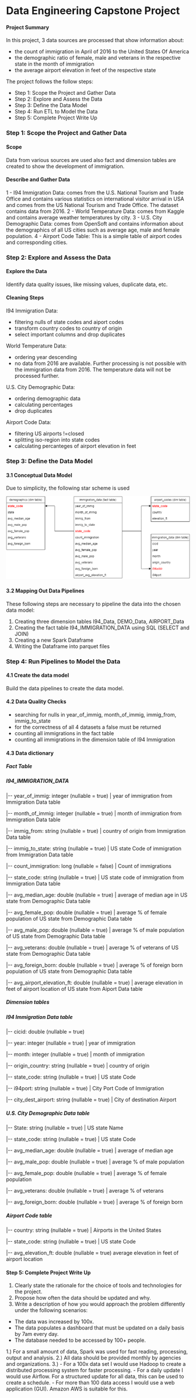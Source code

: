 # Data Engineering Capstone Project

#### Project Summary
In this project, 3 data sources are processed that show information about:
- the count of immigration in April of 2016 to the United States Of America
- the demographic ratio of female, male and veterans in the respective state in the month of immigration
- the average airport elevation in feet of the respective state

The project follows the follow steps:
* Step 1: Scope the Project and Gather Data
* Step 2: Explore and Assess the Data
* Step 3: Define the Data Model
* Step 4: Run ETL to Model the Data
* Step 5: Complete Project Write Up

### Step 1: Scope the Project and Gather Data

#### Scope 
Data from various sources are used also fact and dimension tables are created to show the development of immigration.
#### Describe and Gather Data 

1 - I94 Immigration Data: comes from the U.S. National Tourism and Trade Office and contains various statistics on international visitor arrival in USA and comes from the US National Tourism and Trade Office. The dataset contains data from 2016.
2 - World Temperature Data: comes from Kaggle and contains average weather temperatures by city.
3 - U.S. City Demographic Data: comes from OpenSoft and contains information about the demographics of all US cities such as average age, male and female population.
4 - Airport Code Table: This is a simple table of airport codes and corresponding cities.


### Step 2: Explore and Assess the Data

#### Explore the Data 
Identify data quality issues, like missing values, duplicate data, etc.

#### Cleaning Steps
I94 Immigration Data:
- filtering nulls of state codes and aiport codes
- transform country codes to country of origin
- select important columns and drop duplicates

World Temperature Data:
- ordering year descending
- no data from 2016 are available. 
  Further processing is not possible with the immigration data from 2016.
  The temperature data will not be processed further.

U.S. City Demographic Data:
- ordering demographic data
- calculating percentages 
- drop duplicates

Airport Code Data:
- filtering US airports !=closed
- splitting iso-region into state codes
- calculating percanteges of airport elevation in feet



### Step 3: Define the Data Model
#### 3.1 Conceptual Data Model
Due to simplicity, the following star scheme is used

![title](Capstone_Schema.png)




#### 3.2 Mapping Out Data Pipelines
These following steps are necessary to pipeline the data into the chosen data model:

1. Creating three dimension tables I94_Data, DEMO_Data, AIRPORT_Data
2. Creating the fact table I94_IMMIGRATION_DATA using SQL (SELECT and JOIN)
3. Creating a new Spark Dataframe
4. Writing the Dataframe into parquet files


### Step 4: Run Pipelines to Model the Data 
#### 4.1 Create the data model
Build the data pipelines to create the data model.



#### 4.2 Data Quality Checks
- searching for nulls in year_of_immig, month_of_immig, immig_from, immig_to_state
- for the correctness of all 4 datasets a false must be returned
- counting all immigrations in the fact table
- counting all immigrations in the dimension table of I94 Immigration

#### 4.3 Data dictionary

##### Fact Table

##### I94_IMMIGRATION_DATA
 
 |-- year_of_immig: integer (nullable = true) | year of immigration from Immigration Data table
 
 |-- month_of_immig: integer (nullable = true) | month of immigration from Immigration Data table
 
 |-- immig_from: string (nullable = true) | country of origin from Immigration Data table
 
 |-- immig_to_state: string (nullable = true) | US state Code of immigration from Immigration Data table
 
 |-- count_immigration: long (nullable = false) | Count of immigrations
 
 |-- state_code: string (nullable = true) | US state code of immigration from Immigration Data table
 
 |-- avg_median_age: double (nullable = true) | average of median age in US state from Demographic Data table
 
 |-- avg_female_pop: double (nullable = true) | average % of female population of US state  from Demographic Data table
 
 |-- avg_male_pop: double (nullable = true) | average % of male population of US state from Demographic Data table
 
 |-- avg_veterans: double (nullable = true) | average % of veterans of US state from Demographic Data table
 
 |-- avg_foreign_born: double (nullable = true) | average % of foreign born population of US state from Demographic Data table
 
 |-- avg_airport_elevation_ft: double (nullable = true) | average elevation in feet of airport location of US state from Aiport Data table

##### Dimension tables

##### I94 Immigration Data table

 |-- cicid: double (nullable = true)
 
 |-- year: integer (nullable = true) | year of immigration
 
 |-- month: integer (nullable = true) | month of immigration
 
 |-- origin_country: string (nullable = true) | country of origin
 
 |-- state_code: string (nullable = true) | US state Code
 
 |-- i94port: string (nullable = true) | City Port Code of Immigration
 
 |-- city_dest_airport: string (nullable = true) | City of destination Airport

##### U.S. City Demographic Data table

 |-- State: string (nullable = true) | US state Name
 
 |-- state_code: string (nullable = true) | US state Code
 
 |-- avg_median_age: double (nullable = true) | average of median age
 
 |-- avg_male_pop: double (nullable = true) | average % of male population
 
 |-- avg_female_pop: double (nullable = true) | average % of female population
 
 |-- avg_veterans: double (nullable = true) | average % of veterans
 
 |-- avg_foreign_born: double (nullable = true) | average % of foreign born


##### Airport Code table
 |-- country: string (nullable = true) | Airports in the United States
 
 |-- state_code: string (nullable = true) | US state Code
 
 |-- avg_elevation_ft: double (nullable = true) average elevation in feet of airport location


#### Step 5: Complete Project Write Up
1. Clearly state the rationale for the choice of tools and technologies for the project.
2. Propose how often the data should be updated and why.
3. Write a description of how you would approach the problem differently under the following scenarios:
 * The data was increased by 100x.
 * The data populates a dashboard that must be updated on a daily basis by 7am every day.
 * The database needed to be accessed by 100+ people.

1.) For a small amount of data, Spark was used for fast reading, processing, output and analysis.
2.) All data should be provided monthly by agencies and organizations.
3.) - For a 100x data set I would use Hadoop to create a distributed processing system for faster processing.
    - For a daily update I would use Airflow. For a structured update for all data, this can be used to create a schedule.
    - For more than 100 data access I would use a web application (GUI). Amazon AWS is suitable for this.

